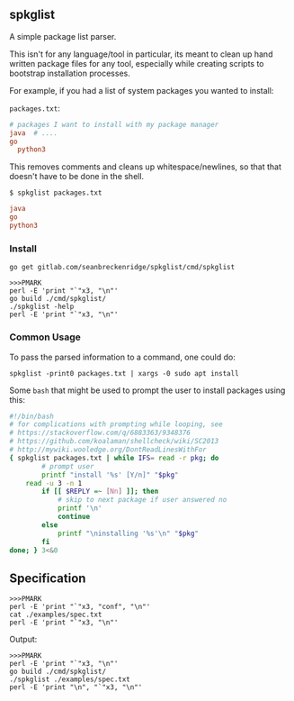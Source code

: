 ## spkglist

A simple package list parser.

This isn't for any language/tool in particular, its meant to clean up hand written package files for any tool, especially while creating scripts to bootstrap installation processes.

For example, if you had a list of system packages you wanted to install:

`packages.txt`:

```conf
# packages I want to install with my package manager
java  # ....
go
  python3
```

This removes comments and cleans up whitespace/newlines, so that that doesn't have to be done in the shell.

`$ spkglist packages.txt`

```conf
java
go
python3
```

### Install

```
go get gitlab.com/seanbreckenridge/spkglist/cmd/spkglist
```

```
>>>PMARK
perl -E 'print "`"x3, "\n"'
go build ./cmd/spkglist/
./spkglist -help
perl -E 'print "`"x3, "\n"'
```

### Common Usage

To pass the parsed information to a command, one could do:

```
spkglist -print0 packages.txt | xargs -0 sudo apt install
```

Some `bash` that might be used to prompt the user to install packages using this:

```bash
#!/bin/bash
# for complications with prompting while looping, see
# https://stackoverflow.com/q/6883363/9348376
# https://github.com/koalaman/shellcheck/wiki/SC2013
# http://mywiki.wooledge.org/DontReadLinesWithFor
{ spkglist packages.txt | while IFS= read -r pkg; do
		# prompt user
		printf "install '%s' [Y/n]" "$pkg"
    read -u 3 -n 1
		if [[ $REPLY =~ [Nn] ]]; then
			# skip to next package if user answered no
			printf '\n'
			continue
		else
			printf "\ninstalling '%s'\n" "$pkg"
		fi
done; } 3<&0
```

## Specification

```
>>>PMARK
perl -E 'print "`"x3, "conf", "\n"'
cat ./examples/spec.txt
perl -E 'print "`"x3, "\n"'
```

Output:

```
>>>PMARK
perl -E 'print "`"x3, "\n"'
go build ./cmd/spkglist/
./spkglist ./examples/spec.txt
perl -E 'print "\n", "`"x3, "\n"'
```

